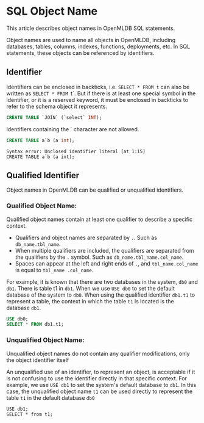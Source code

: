 # SQL Object Name

This article describes object names in OpenMLDB SQL statements.

Object names are used to name all objects in OpenMLDB, including databases, tables, columns, indexes, functions, deployments, etc. In SQL statements, these objects can be referenced by identifiers.

## Identifier

Identifiers can be enclosed in backticks, i.e. `SELECT * FROM t` can also be written as `SELECT * FROM `t`. But if there is at least one special symbol in the identifier, or it is a reserved keyword, it must be enclosed in backticks to refer to the schema object it represents.

```sql
CREATE TABLE `JOIN` (`select` INT);
```

Identifiers containing the ` character are not allowed.

```sql
CREATE TABLE a`b (a int);
```

```
Syntax error: Unclosed identifier literal [at 1:15]
CREATE TABLE a`b (a int);
```



## Qualified Identifier



Object names in OpenMLDB can be qualified or unqualified identifiers.

### Qualified Object Name:

Qualified object names contain at least one qualifier to describe a specific context.

- Qualifiers and object names are separated by `.`. Such as `db_name.tbl_name`.
- When multiple qualifiers are included, the qualifiers are separated from the qualifiers by the `.` symbol. Such as `db_name.tbl_name.col_name`.
- Spaces can appear at the left and right ends of `.`, and `tbl_name.col_name` is equal to `tbl_name .col_name`.

For example, it is known that there are two databases in the system, `db0` and `db1`. There is table t1 in `db1`. When we use `USE db0` to set the default database of the system to `db0`. When using the qualified identifier `db1.t1` to represent a table, the context in which the table `t1` is located is the database `db1`.

```sql
USE db0;
SELECT * FROM db1.t1;
```

### Unqualified Object Name:

Unqualified object names do not contain any qualifier modifications, only the object identifier itself

An unqualified use of an identifier, to represent an object, is acceptable if it is not confusing to use the identifier directly in that specific context. For example, we use `USE db1` to set the system's default database to `db1`. In this case, the unqualified object name `t1` can be used directly to represent the table `t1` in the default database `db0`

```
USE db1;
SELECT * from t1;
```

